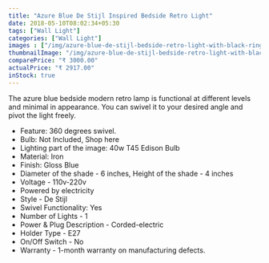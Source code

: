 ```yaml
---
title: "Azure Blue De Stijl Inspired Bedside Retro Light"
date: 2018-05-10T08:02:34+05:30
tags: ["Wall Light"]
categories: ["Wall Light"]
images : ["/img/azure-blue-de-stijl-bedside-retro-light-with-black-ring/1.jpg"]
thumbnailImage: "/img/azure-blue-de-stijl-bedside-retro-light-with-black-ring/thumbnail.jpg"
comparePrice: "₹ 3000.00"
actualPrice: "₹ 2917.00"
inStock: true
---
```


The azure blue bedside modern retro lamp is functional at different levels and minimal in appearance. You can swivel it to your desired angle and pivot the light freely.

- Feature: 360 degrees swivel.
- Bulb: Not Included, Shop here
- Lighting part of the image: 40w T45 Edison Bulb
- Material: Iron
- Finish: Gloss Blue
- Diameter of the shade - 6 inches, Height of the shade - 4 inches
- Voltage - 110v-220v 
- Powered by electricity
- Style - De Stijl
- Swivel Functionality: Yes
- Number of Lights - 1
- Power & Plug Description - Corded-electric
- Holder Type - E27
- On/Off Switch - No
- Warranty - 1-month warranty on manufacturing defects.